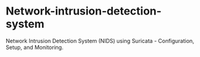 # Network-intrusion-detection-system
Network Intrusion Detection System (NIDS) using Suricata - Configuration, Setup, and Monitoring.

